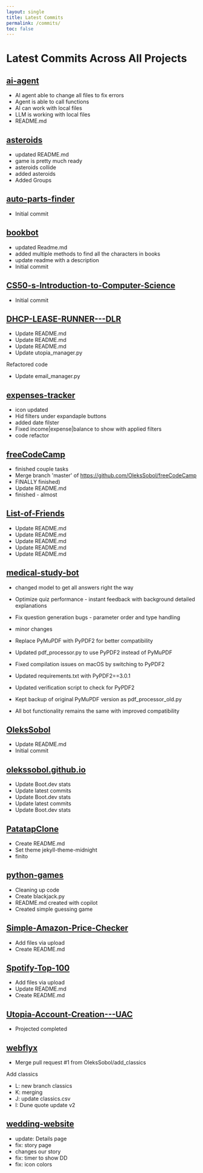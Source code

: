 ```yaml
---
layout: single
title: Latest Commits
permalink: /commits/
toc: false
---
```


# Latest Commits Across All Projects

## [ai-agent](https://github.com/OleksSobol/ai-agent)
- AI agent able to change all files to fix errors
- Agent is able to call functions
- AI can work with local files
- LLM is working with local files
- README.md

## [asteroids](https://github.com/OleksSobol/asteroids)
- updated README.md
- game is pretty much ready
- asteroids collide
- added asteroids
- Added Groups

## [auto-parts-finder](https://github.com/OleksSobol/auto-parts-finder)
- Initial commit

## [bookbot](https://github.com/OleksSobol/bookbot)
- updated Readme.md
- added multiple methods to find all the characters in books
- update readme with a description
- Initial commit

## [CS50-s-Introduction-to-Computer-Science](https://github.com/OleksSobol/CS50-s-Introduction-to-Computer-Science)
- Initial commit

## [DHCP-LEASE-RUNNER---DLR](https://github.com/OleksSobol/DHCP-LEASE-RUNNER---DLR)
- Update README.md
- Update README.md
- Update README.md
- Update utopia_manager.py

Refactored code
- Update email_manager.py

## [expenses-tracker](https://github.com/OleksSobol/expenses-tracker)
- icon updated
- Hid filters under expandaple buttons
- added date filster
- Fixed income|expense|balance to show with applied filters
- code refactor

## [freeCodeCamp](https://github.com/OleksSobol/freeCodeCamp)
- finished couple tasks
- Merge branch 'master' of https://github.com/OleksSobol/freeCodeCamp
- FINALLY finished)
- Update README.md
- finished - almost

## [List-of-Friends](https://github.com/OleksSobol/List-of-Friends)
- Update README.md
- Update README.md
- Update README.md
- Update README.md
- Update README.md

## [medical-study-bot](https://github.com/OleksSobol/medical-study-bot)
- changed model to get all answers right the way
- Optimize quiz performance - instant feedback with background detailed explanations
- Fix question generation bugs - parameter order and type handling
- minor changes
- Replace PyMuPDF with PyPDF2 for better compatibility

- Updated pdf_processor.py to use PyPDF2 instead of PyMuPDF
- Fixed compilation issues on macOS by switching to PyPDF2
- Updated requirements.txt with PyPDF2==3.0.1
- Updated verification script to check for PyPDF2
- Kept backup of original PyMuPDF version as pdf_processor_old.py
- All bot functionality remains the same with improved compatibility

## [OleksSobol](https://github.com/OleksSobol/OleksSobol)
- Update README.md
- Initial commit

## [olekssobol.github.io](https://github.com/OleksSobol/olekssobol.github.io)
- Update Boot.dev stats
- Update latest commits
- Update Boot.dev stats
- Update latest commits
- Update Boot.dev stats

## [PatatapClone](https://github.com/OleksSobol/PatatapClone)
- Create README.md
- Set theme jekyll-theme-midnight
- finito

## [python-games](https://github.com/OleksSobol/python-games)
- Cleaning up code
- Create blackjack.py
- README.md created with copilot
- Created simple guessing game

## [Simple-Amazon-Price-Checker](https://github.com/OleksSobol/Simple-Amazon-Price-Checker)
- Add files via upload
- Create README.md

## [Spotify-Top-100](https://github.com/OleksSobol/Spotify-Top-100)
- Add files via upload
- Update README.md
- Create README.md

## [Utopia-Account-Creation---UAC](https://github.com/OleksSobol/Utopia-Account-Creation---UAC)
- Projected completed

## [webflyx](https://github.com/OleksSobol/webflyx)
- Merge pull request #1 from OleksSobol/add_classics

Add classics
- L: new branch classics
- K: merging
- J: update classics.csv
- I: Dune quote update v2

## [wedding-website](https://github.com/OleksSobol/wedding-website)
- update: Details page
- fix: story page
- changes our story
- fix: timer to show DD
- fix: icon colors

